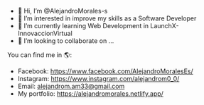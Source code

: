 - 👋 Hi, I’m @AlejandroMorales-s
- 👀 I’m interested in improve my skills as a Software Developer
- 🌱 I’m currently learning Web Development in LaunchX-InnovaccionVirtual
- 💞️ I’m looking to collaborate on ...

You can find me in 🌎:
- Facebook: https://www.facebook.com/AlejandroMoralesEs/
- Instagram: https://www.instagram.com/alejandrom0_0/
- Email: alejandrom.am33@gmail.com
- My portfolio: https://alejandromorales.netlify.app/


<!---
AlejandroMorales-s/AlejandroMorales-s is a ✨ special ✨ repository because its `README.md` (this file) appears on your GitHub profile.
You can click the Preview link to take a look at your changes.
--->
